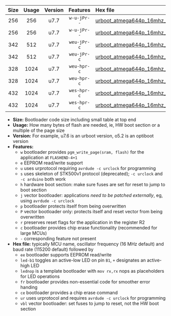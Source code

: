 |Size|Usage|Version|Features|Hex file|
|:-:|:-:|:-:|:-:|:--|
|256|256|u7.7|`w-u-jPr--`|[urboot_atmega644p_16mhz_500000bps_led+b0_fr_ur_vbl.hex](https://raw.githubusercontent.com/stefanrueger/urboot.hex/main/mcus/atmega644p/fcpu_16mhz/500000_bps/urboot_atmega644p_16mhz_500000bps_led+b0_fr_ur_vbl.hex)|
|256|256|u7.7|`w-u-jPr--`|[urboot_atmega644p_16mhz_500000bps_lednop_fr_ur_vbl.hex](https://raw.githubusercontent.com/stefanrueger/urboot.hex/main/mcus/atmega644p/fcpu_16mhz/500000_bps/urboot_atmega644p_16mhz_500000bps_lednop_fr_ur_vbl.hex)|
|342|512|u7.7|`weu-jPr-c`|[urboot_atmega644p_16mhz_500000bps_ee_led+b0_fr_ce_ur_vbl.hex](https://raw.githubusercontent.com/stefanrueger/urboot.hex/main/mcus/atmega644p/fcpu_16mhz/500000_bps/urboot_atmega644p_16mhz_500000bps_ee_led+b0_fr_ce_ur_vbl.hex)|
|342|512|u7.7|`weu-jPr-c`|[urboot_atmega644p_16mhz_500000bps_ee_lednop_fr_ce_ur_vbl.hex](https://raw.githubusercontent.com/stefanrueger/urboot.hex/main/mcus/atmega644p/fcpu_16mhz/500000_bps/urboot_atmega644p_16mhz_500000bps_ee_lednop_fr_ce_ur_vbl.hex)|
|328|1024|u7.7|`weu-hpr-c`|[urboot_atmega644p_16mhz_500000bps_ee_led+b0_fr_ce_ur.hex](https://raw.githubusercontent.com/stefanrueger/urboot.hex/main/mcus/atmega644p/fcpu_16mhz/500000_bps/urboot_atmega644p_16mhz_500000bps_ee_led+b0_fr_ce_ur.hex)|
|328|1024|u7.7|`weu-hpr-c`|[urboot_atmega644p_16mhz_500000bps_ee_lednop_fr_ce_ur.hex](https://raw.githubusercontent.com/stefanrueger/urboot.hex/main/mcus/atmega644p/fcpu_16mhz/500000_bps/urboot_atmega644p_16mhz_500000bps_ee_lednop_fr_ce_ur.hex)|
|432|1024|u7.7|`wes-hpr-c`|[urboot_atmega644p_16mhz_500000bps_ee_led+b0_fr_ce.hex](https://raw.githubusercontent.com/stefanrueger/urboot.hex/main/mcus/atmega644p/fcpu_16mhz/500000_bps/urboot_atmega644p_16mhz_500000bps_ee_led+b0_fr_ce.hex)|
|432|1024|u7.7|`wes-hpr-c`|[urboot_atmega644p_16mhz_500000bps_ee_lednop_fr_ce.hex](https://raw.githubusercontent.com/stefanrueger/urboot.hex/main/mcus/atmega644p/fcpu_16mhz/500000_bps/urboot_atmega644p_16mhz_500000bps_ee_lednop_fr_ce.hex)|

- **Size:** Bootloader code size including small table at top end
- **Usage:** How many bytes of flash are needed, ie, HW boot section or a multiple of the page size
- **Version:** For example, u7.6 is an urboot version, o5.2 is an optiboot version
- **Features:**
  + `w` bootloader provides `pgm_write_page(sram, flash)` for the application at `FLASHEND-4+1`
  + `e` EEPROM read/write support
  + `u` uses urprotocol requiring `avrdude -c urclock` for programming
  + `s` uses skeleton of STK500v1 protocol (deprecated); `-c urclock` and `-c arduino` both work
  + `h` hardware boot section: make sure fuses are set for reset to jump to boot section
  + `j` vector bootloader: applications *need to be patched externally*, eg, using `avrdude -c urclock`
  + `p` bootloader protects itself from being overwritten
  + `P` vector bootloader only: protects itself and reset vector from being overwritten
  + `r` preserves reset flags for the application in the register R2
  + `c` bootloader provides chip erase functionality (recommended for large MCUs)
  + `-` corresponding feature not present
- **Hex file:** typically MCU name, oscillator frequency (16 MHz default) and baud rate (115200 default) followed by
  + `ee` bootloader supports EEPROM read/write
  + `led-b1` toggles an active-low LED on pin `B1`, `+` designates an active-high LED
  + `lednop` is a template bootloader with `mov rx,rx` nops as placeholders for LED operations
  + `fr` bootloader provides non-essential code for smoother error handing
  + `ce` bootloader provides a chip erase command
  + `ur` uses urprotocol and requires `avrdude -c urclock` for programming
  + `vbl` vector bootloader: set fuses to jump to reset, not the HW boot section
